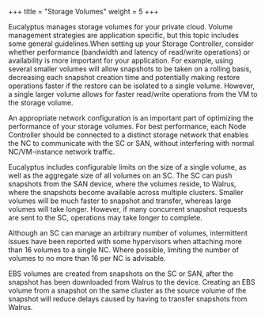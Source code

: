 +++
title = "Storage Volumes"
weight = 5
+++

Eucalyptus manages storage volumes for your private cloud. Volume management strategies are application specific, but this topic includes some general guidelines.When setting up your Storage Controller, consider whether performance (bandwidth and latency of read/write operations) or availability is more important for your application. For example, using several smaller volumes will allow snapshots to be taken on a rolling basis, decreasing each snapshot creation time and potentially making restore operations faster if the restore can be isolated to a single volume. However, a single larger volume allows for faster read/write operations from the VM to the storage volume. 

An appropriate network configuration is an important part of optimizing the performance of your storage volumes. For best performance, each Node Controller should be connected to a distinct storage network that enables the NC to communicate with the SC or SAN, without interfering with normal NC/VM-instance network traffic. 

Eucalyptus includes configurable limits on the size of a single volume, as well as the aggregate size of all volumes on an SC. The SC can push snapshots from the SAN device, where the volumes reside, to Walrus, where the snapshots become available across multiple clusters. Smaller volumes will be much faster to snapshot and transfer, whereas large volumes will take longer. However, if many concurrent snapshot requests are sent to the SC, operations may take longer to complete. 

Although an SC can manage an arbitrary number of volumes, intermittent issues have been reported with some hypervisors when attaching more than 16 volumes to a single NC. Where possible, limiting the number of volumes to no more than 16 per NC is advisable. 

EBS volumes are created from snapshots on the SC or SAN, after the snapshot has been downloaded from Walrus to the device. Creating an EBS volume from a snapshot on the same cluster as the source volume of the snapshot will reduce delays caused by having to transfer snapshots from Walrus. 

